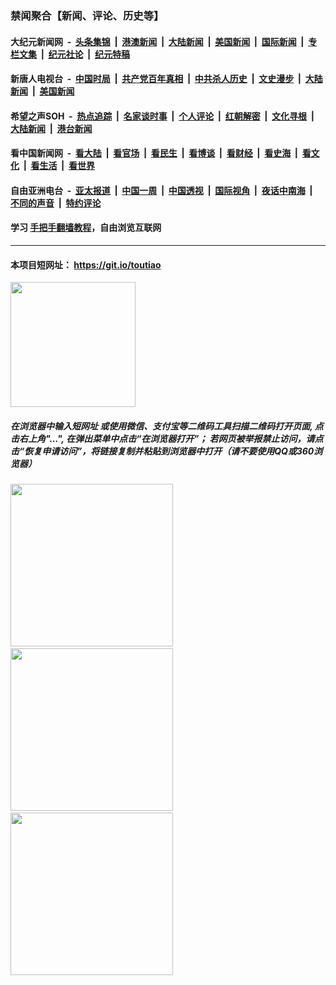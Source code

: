 ### 禁闻聚合【新闻、评论、历史等】

#### 大纪元新闻网 &nbsp;-&nbsp; [头条集锦](indexes/E头条集锦.md?t=02081302) &nbsp;|&nbsp; [港澳新闻](indexes/E港澳新闻.md?t=02081302)  &nbsp;|&nbsp; [大陆新闻](indexes/E大陆新闻.md?t=02081302) &nbsp;|&nbsp; [美国新闻](indexes/E美国新闻.md?t=02081302) &nbsp;|&nbsp; [国际新闻](indexes/E国际新闻.md?t=02081302) &nbsp;|&nbsp; [专栏文集](indexes/E专栏文集.md?t=02081302) &nbsp;|&nbsp; [纪元社论](indexes/E纪元社论.md?t=02081302) &nbsp;|&nbsp; [纪元特稿](indexes/E纪元特稿.md?t=02081302) 

#### 新唐人电视台 &nbsp;-&nbsp; [中国时局](indexes/N中国时局.md?t=02081302) &nbsp;|&nbsp; [共产党百年真相](indexes/N共产党百年真相.md?t=02081302) &nbsp;|&nbsp; [中共杀人历史](indexes/N中共杀人历史.md?t=02081302) &nbsp;|&nbsp; [文史漫步](indexes/N文史漫步.md?t=02081302) &nbsp;|&nbsp; [大陆新闻](indexes/N大陆新闻.md?t=02081302) &nbsp;|&nbsp; [美国新闻](indexes/N美国新闻.md?t=02081302)

#### 希望之声SOH &nbsp;-&nbsp; [热点追踪](indexes/H热点追踪.md?t=02081302) &nbsp;|&nbsp; [名家谈时事](indexes/H名家谈时事.md?t=02081302) &nbsp;|&nbsp; [个人评论](indexes/H个人评论.md?t=02081302)  &nbsp;|&nbsp; [红朝解密](indexes/H红朝解密.md?t=02081302) &nbsp;|&nbsp; [文化寻根](indexes/H文化寻根.md?t=02081302) &nbsp;|&nbsp; [大陆新闻](indexes/H大陆新闻.md?t=02081302) &nbsp;|&nbsp; [港台新闻](indexes/H港台新闻.md?t=02081302)

#### 看中国新闻网 &nbsp;-&nbsp; [看大陆](indexes/S看大陆.md?t=02081302) &nbsp;|&nbsp; [看官场](indexes/S看官场.md?t=02081302) &nbsp;|&nbsp; [看民生](indexes/S看民生.md?t=02081302)  &nbsp;|&nbsp; [看博谈](indexes/S看博谈.md?t=02081302) &nbsp;|&nbsp; [看财经](indexes/S看财经.md?t=02081302) &nbsp;|&nbsp; [看史海](indexes/S看史海.md?t=02081302) &nbsp;|&nbsp; [看文化](indexes/S看文化.md?t=02081302) &nbsp;|&nbsp; [看生活](indexes/S看生活.md?t=02081302) &nbsp;|&nbsp; [看世界](indexes/S看世界.md?t=02081302)

#### 自由亚洲电台 &nbsp;-&nbsp; [亚太报道](indexes/R亚太报道.md?t=02081302) &nbsp;|&nbsp; [中国一周](indexes/R中国一周.md?t=02081302) &nbsp;|&nbsp; [中国透视](indexes/R中国透视.md?t=02081302)  &nbsp;|&nbsp; [国际视角](indexes/R国际视角.md?t=02081302) &nbsp;|&nbsp; [夜话中南海](indexes/R夜话中南海.md?t=02081302) &nbsp;|&nbsp; [不同的声音](indexes/R不同的声音.md?t=02081302) &nbsp;|&nbsp; [特约评论](indexes/R特约评论.md?t=02081302)

#### 学习 [手把手翻墙教程](https://github.com/gfw-breaker/guides/wiki)，自由浏览互联网

----

#### 本项目短网址： https://git.io/toutiao
<img src="https://raw.githubusercontent.com/gfw-breaker/banned-news/master/scripts/img/qr.png" width="200px"/>  

##### 在浏览器中输入短网址 或使用微信、支付宝等二维码工具扫描二维码打开页面, 点击右上角"...", 在弹出菜单中点击“在浏览器打开”； 若网页被举报禁止访问，请点击“恢复申请访问”，将链接复制并粘贴到浏览器中打开（请不要使用QQ或360浏览器）

<img src="https://raw.githubusercontent.com/gfw-breaker/banned-news/master/scripts/img/1.png" width="260px"/> &nbsp; <img src="https://raw.githubusercontent.com/gfw-breaker/banned-news/master/scripts/img/2.png" width="260px"/> &nbsp; <img src="https://raw.githubusercontent.com/gfw-breaker/banned-news/master/scripts/img/3.png" width="260px"/>
